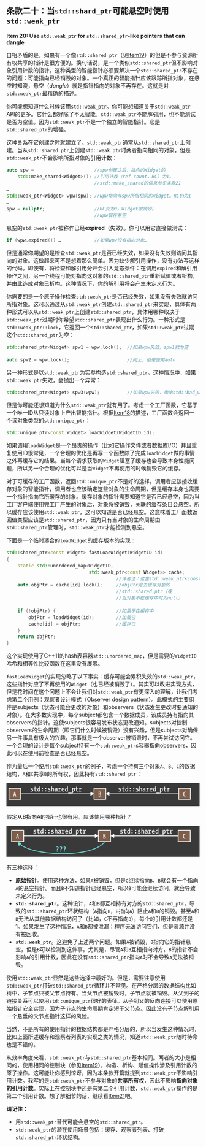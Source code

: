## 条款二十：当`std::shard_ptr`可能悬空时使用`std::weak_ptr`

**Item 20: Use `std::weak_ptr` for `std::shared_ptr`-like pointers that can dangle**

自相矛盾的是，如果有一个像`std::shared_ptr`（见[Item19](https://github.com/kelthuzadx/EffectiveModernCppChinese/blob/master/4.SmartPointers/item19.md)）的但是不参与资源所有权共享的指针是很方便的。换句话说，是一个类似`std::shared_ptr`但不影响对象引用计数的指针。这种类型的智能指针必须要解决一个`std::shared_ptr`不存在的问题：可能指向已经销毁的对象。一个真正的智能指针应该跟踪所指对象，在悬空时知晓，悬空（*dangle*）就是指针指向的对象不再存在。这就是对`std::weak_ptr`最精确的描述。

你可能想知道什么时候该用`std::weak_ptr`。你可能想知道关于`std::weak_ptr` API的更多。它什么都好除了不太智能。`std::weak_ptr`不能解引用，也不能测试是否为空值。因为`std::weak_ptr`不是一个独立的智能指针。它是`std::shared_ptr`的增强。

这种关系在它创建之时就建立了。`std::weak_ptr`通常从`std::shared_ptr`上创建。当从`std::shared_ptr`上创建`std::weak_ptr`时两者指向相同的对象，但是`std::weak_ptr`不会影响所指对象的引用计数：
```cpp
auto spw =                      //spw创建之后，指向的Widget的
    std::make_shared<Widget>(); //引用计数（ref count，RC）为1。
                                //std::make_shared的信息参见条款21
…
std::weak_ptr<Widget> wpw(spw); //wpw指向与spw所指相同的Widget。RC仍为1
…
spw = nullptr;                  //RC变为0，Widget被销毁。
                                //wpw现在悬空
```
悬空的`std::weak_ptr`被称作已经**expired**（失效）。你可以用它直接做测试：

```CPP
if (wpw.expired()) …            //如果wpw没有指向对象…
```
但是通常你期望的是检查`std::weak_ptr`是否已经失效，如果没有失效则访问其指向的对象。这做起来可不是想着那么简单。因为缺少解引用操作，没有办法写这样的代码。即使有，将检查和解引用分开会引入竞态条件：在调用`expired`和解引用操作之间，另一个线程可能对指向这对象的`std::shared_ptr`重新赋值或者析构，并由此造成对象已析构。这种情况下，你的解引用将会产生未定义行为。

你需要的是一个原子操作检查`std::weak_ptr`是否已经失效，如果没有失效就访问所指对象。这可以通过从`std::weak_ptr`创建`std::shared_ptr`来实现，具体有两种形式可以从`std::weak_ptr`上创建`std::shared_ptr`，具体用哪种取决于`std::weak_ptr`过期时你希望`std::shared_ptr`表现出什么行为。一种形式是`std::weak_ptr::lock`，它返回一个`std::shared_ptr`，如果`std::weak_ptr`过期这个`std::shared_ptr`为空：
```cpp
std::shared_ptr<Widget> spw1 = wpw.lock();  //如果wpw失效，spw1就为空
 											
auto spw2 = wpw.lock();                     //同上，但是使用auto
```
另一种形式是以`std::weak_ptr`为实参构造`std::shared_ptr`。这种情况中，如果`std::weak_ptr`失效，会抛出一个异常：
```cpp
std::shared_ptr<Widget> spw3(wpw);          //如果wpw失效，抛出std::bad_weak_ptr异常
```
但是你可能还想知道为什么`std::weak_ptr`就有用了。考虑一个工厂函数，它基于一个唯一ID从只读对象上产出智能指针。根据[Item18](https://github.com/kelthuzadx/EffectiveModernCppChinese/blob/master/4.SmartPointers/item19.md)的描述，工厂函数会返回一个该对象类型的`std::unique_ptr`：
```cpp
std::unique_ptr<const Widget> loadWidget(WidgetID id);
```
如果调用`loadWidget`是一个昂贵的操作（比如它操作文件或者数据库I/O）并且重复使用ID很常见，一个合理的优化是再写一个函数除了完成`loadWidget`做的事情之外再缓存它的结果。当每个请求获取的`Widget`阻塞了缓存也会导致本身性能问题，所以另一个合理的优化可以是当`Widget`不再使用的时候销毁它的缓存。

对于可缓存的工厂函数，返回`std::unique_ptr`不是好的选择。调用者应该接收缓存对象的智能指针，调用者也应该确定这些对象的生命周期，但是缓存本身也需要一个指针指向它所缓存的对象。缓存对象的指针需要知道它是否已经悬空，因为当工厂客户端使用完工厂产生的对象后，对象将被销毁，关联的缓存条目会悬空。所以缓存应该使用`std::weak_ptr`，这可以知道是否已经悬空。这意味着工厂函数返回值类型应该是`std::shared_ptr`，因为只有当对象的生命周期由`std::shared_ptr`管理时，`std::weak_ptr`才能检测到悬空。

下面是一个临时凑合的`loadWidget`的缓存版本的实现：
```cpp
std::shared_ptr<const Widget> fastLoadWidget(WidgetID id)
{
    static std::unordered_map<WidgetID,
                              std::weak_ptr<const Widget>> cache;
                                        //译者注：这里std::weak_ptr<const Widget>是高亮
    auto objPtr = cache[id].lock();     //objPtr是去缓存对象的
                                        //std::shared_ptr（或
                                        //当对象不在缓存中时为null）

    if (!objPtr) {                      //如果不在缓存中
        objPtr = loadWidget(id);        //加载它
        cache[id] = objPtr;             //缓存它
    }
    return objPtr;
}
```

这个实现使用了C++11的hash表容器`std::unordered_map`，但是需要的`WidgetID`哈希和相等性比较函数在这里没有展示。

`fastLoadWidget`的实现忽略了以下事实：缓存可能会累积失效的`std::weak_ptr`，这些指针对应了不再使用的`Widget`（也已经被销毁了）。其实可以改进实现方式，但是花时间在这个问题上不会让我们对`std::weak_ptr`有更深入的理解，让我们考虑第二个用例：观察者设计模式（Observer design pattern）。此模式的主要组件是subjects（状态可能会更改的对象）和observers（状态发生更改时要通知的对象）。在大多数实现中，每个subject都包含一个数据成员，该成员持有指向其observers的指针。这使subjects很容易发布状态更改通知。subjects对控制observers的生命周期（即它们什么时候被销毁）没有兴趣，但是subjects对确保另一件事具有极大的兴趣，那事就是一个observer被销毁时，不再尝试访问它。一个合理的设计是每个subject持有一个`std::weak_ptr`s容器指向observers，因此可以在使用前检查是否已经悬空。

作为最后一个使用`std::weak_ptr`的例子，考虑一个持有三个对象`A`、`B`、`C`的数据结构，`A`和`C`共享`B`的所有权，因此持有`std::shared_ptr`：

![item20_fig1](media/item20_fig1.png)

假定从B指向A的指针也很有用。应该使用哪种指针？

![item20_fig2](media/item20_fig2.png)

有三种选择：

- **原始指针**。使用这种方法，如果`A`被销毁，但是`C`继续指向`B`，`B`就会有一个指向`A`的悬空指针。而且`B`不知道指针已经悬空，所以`B`可能会继续访问，就会导致未定义行为。
- **`std::shared_ptr`**。这种设计，`A`和`B`都互相持有对方的`std::shared_ptr`，导致的`std::shared_ptr`环状结构（`A`指向`B`，`B`指向`A`）阻止`A`和`B`的销毁。甚至`A`和`B`无法从其他数据结构访问了（比如，`C`不再指向`B`），每个的引用计数都还是1。如果发生了这种情况，`A`和`B`都被泄漏：程序无法访问它们，但是资源并没有被回收。
- **`std::weak_ptr`**。这避免了上述两个问题。如果`A`被销毁，`B`指向它的指针悬空，但是`B`可以检测到这件事。尤其是，尽管`A`和`B`互相指向对方，`B`的指针不会影响`A`的引用计数，因此在没有`std::shared_ptr`指向`A`时不会导致`A`无法被销毁。

使用`std::weak_ptr`显然是这些选择中最好的。但是，需要注意使用`std::weak_ptr`打破`std::shared_ptr`循环并不常见。在严格分层的数据结构比如树中，子节点只被父节点持有。当父节点被销毁时，子节点就被销毁。从父到子的链接关系可以使用`std::unique_ptr`很好的表征。从子到父的反向连接可以使用原始指针安全实现，因为子节点的生命周期肯定短于父节点。因此没有子节点解引用一个悬垂的父节点指针这样的风险。

当然，不是所有的使用指针的数据结构都是严格分层的，所以当发生这种情况时，比如上面所述缓存和观察者列表的实现之类的情况，知道`std::weak_ptr`随时待命也是不错的。

从效率角度来看，`std::weak_ptr`与`std::shared_ptr`基本相同。两者的大小是相同的，使用相同的控制块（参见[Item19](https://github.com/kelthuzadx/EffectiveModernCppChinese/blob/master/4.SmartPointers/item19.md)），构造、析构、赋值操作涉及引用计数的原子操作。这可能让你感到惊讶，因为本条款开篇就提到`std::weak_ptr`不影响引用计数。我写的是`std::weak_ptr`不参与对象的**共享所有权**，因此不影响**指向对象的引用计数**。实际上在控制块中还是有第二个引用计数，`std::weak_ptr`操作的是第二个引用计数。想了解细节的话，继续看[Item21](https://github.com/kelthuzadx/EffectiveModernCppChinese/blob/master/4.SmartPointers/item21.md)吧。

**请记住：**

- 用`std::weak_ptr`替代可能会悬空的`std::shared_ptr`。
- `std::weak_ptr`的潜在使用场景包括：缓存、观察者列表、打破`std::shared_ptr`环状结构。
